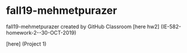 # fall19-mehmetpurazer
fall19-mehmetpurazer created by GitHub Classroom
[here hw2] (IE-582-homework-2--30-OCT-2019)



[here] (Project 1)
